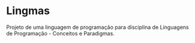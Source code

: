 Lingmas
=======

Projeto de uma linguagem de programação para disciplina de Linguagens de
Programação - Conceitos e Paradigmas.

